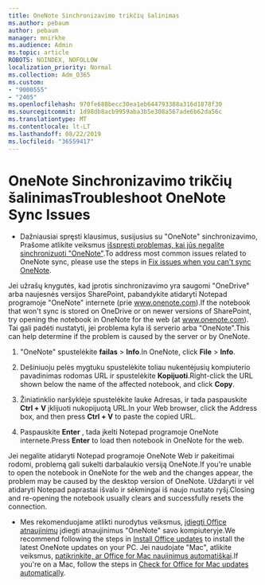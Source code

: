```yaml
---
title: OneNote Sinchronizavimo trikčių šalinimas
ms.author: pebaum
author: pebaum
manager: mnirkhe
ms.audience: Admin
ms.topic: article
ROBOTS: NOINDEX, NOFOLLOW
localization_priority: Normal
ms.collection: Adm_O365
ms.custom:
- "9000555"
- "2405"
ms.openlocfilehash: 970fe688becc30ea1eb644793388a316d1878f30
ms.sourcegitcommit: 1d98db8acb9959aba3b5e308a567ade6b62da56c
ms.translationtype: MT
ms.contentlocale: lt-LT
ms.lasthandoff: 08/22/2019
ms.locfileid: "36559417"
---
```

# <a name="troubleshoot-onenote-sync-issues"></a><span data-ttu-id="37be2-102">OneNote Sinchronizavimo trikčių šalinimas</span><span class="sxs-lookup"><span data-stu-id="37be2-102">Troubleshoot OneNote Sync Issues</span></span>

* <span data-ttu-id="37be2-103">Dažniausiai spręsti klausimus, susijusius su "OneNote" sinchronizavimo, Prašome atlikite veiksmus [išspręsti problemas, kai jūs negalite sinchronizuoti "OneNote"](https://support.office.com/article/Fix-issues-when-you-can-t-sync-OneNote-299495ef-66d1-448f-90c1-b785a6968d45).</span><span class="sxs-lookup"><span data-stu-id="37be2-103">To address most common issues related to OneNote sync, please use the steps in [Fix issues when you can't sync OneNote](https://support.office.com/article/Fix-issues-when-you-can-t-sync-OneNote-299495ef-66d1-448f-90c1-b785a6968d45).</span></span>

<span data-ttu-id="37be2-104">Jei užrašų knygutės, kad įprotis sinchronizavimo yra saugomi "OneDrive" arba naujesnės versijos SharePoint, pabandykite atidaryti Notepad programoje "OneNote" internete (prie www.onenote.com).</span><span class="sxs-lookup"><span data-stu-id="37be2-104">If the notebook that won't sync is stored on OneDrive or on newer versions of SharePoint, try opening the notebook in OneNote for the web (at www.onenote.com).</span></span> <span data-ttu-id="37be2-105">Tai gali padėti nustatyti, jei problema kyla iš serverio arba "OneNote".</span><span class="sxs-lookup"><span data-stu-id="37be2-105">This can help determine if the problem is caused by the server or by OneNote.</span></span>

1. <span data-ttu-id="37be2-106">"OneNote" spustelėkite **failas** > **Info**.</span><span class="sxs-lookup"><span data-stu-id="37be2-106">In OneNote, click **File** > **Info**.</span></span>

2. <span data-ttu-id="37be2-107">Dešiniuoju pelės mygtuku spustelėkite toliau nukentėjusių kompiuterio pavadinimas rodomas URL ir spustelėkite **Kopijuoti**.</span><span class="sxs-lookup"><span data-stu-id="37be2-107">Right-click the URL shown below the name of the affected notebook, and click **Copy**.</span></span>

3. <span data-ttu-id="37be2-108">Žiniatinklio naršyklėje spustelėkite lauke Adresas, ir tada paspauskite **Ctrl + V** įklijuoti nukopijuotą URL.</span><span class="sxs-lookup"><span data-stu-id="37be2-108">In your Web browser, click the Address box, and then press **Ctrl + V** to paste the copied URL.</span></span>

4. <span data-ttu-id="37be2-109">Paspauskite **Enter** , tada įkelti Notepad programoje OneNote internete.</span><span class="sxs-lookup"><span data-stu-id="37be2-109">Press **Enter** to load then notebook in OneNote for the web.</span></span>

<span data-ttu-id="37be2-110">Jei negalite atidaryti Notepad programoje OneNote Web ir pakeitimai rodomi, problemą gali sukelti darbalaukio versiją OneNote.</span><span class="sxs-lookup"><span data-stu-id="37be2-110">If you're unable to open the notebook in OneNote for the web and the changes appear, the problem may be caused by the desktop version of OneNote.</span></span> <span data-ttu-id="37be2-111">Uždaryti ir vėl atidaryti Notepad paprastai išvalo ir sėkmingai iš naujo nustato ryšį.</span><span class="sxs-lookup"><span data-stu-id="37be2-111">Closing and re-opening the notebook usually clears and successfully resets the connection.</span></span>

* <span data-ttu-id="37be2-112">Mes rekomenduojame atlikti nurodytus veiksmus, [įdiegti Office atnaujinimų](https://support.office.com/article/Install-Office-updates-2ab296f3-7f03-43a2-8e50-46de917611c5) įdiegti atnaujinimus "OneNote" savo kompiuteryje.</span><span class="sxs-lookup"><span data-stu-id="37be2-112">We recommend following the steps in [Install Office updates](https://support.office.com/article/Install-Office-updates-2ab296f3-7f03-43a2-8e50-46de917611c5) to install the latest OneNote updates on your PC.</span></span> <span data-ttu-id="37be2-113">Jei naudojate "Mac", atlikite veiksmus, [patikrinkite, ar Office for Mac naujinimus automatiškai](https://support.office.com/article/update-office-for-mac-automatically-bfd1e497-c24d-4754-92ab-910a4074d7c1).</span><span class="sxs-lookup"><span data-stu-id="37be2-113">If you're on a Mac, follow the steps in [Check for Office for Mac updates automatically](https://support.office.com/article/update-office-for-mac-automatically-bfd1e497-c24d-4754-92ab-910a4074d7c1).</span></span>